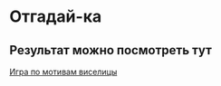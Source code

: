 # Отгадай-ка
## Результат можно посмотреть тут
[Игра по мотивам виселицы](https://annetta777.github.io/GameWords/)
